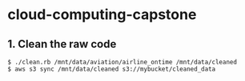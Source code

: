 # cloud-computing-capstone

## 1. Clean the raw code
```
$ ./clean.rb /mnt/data/aviation/airline_ontime /mnt/data/cleaned
$ aws s3 sync /mnt/data/cleaned s3://mybucket/cleaned_data
```
